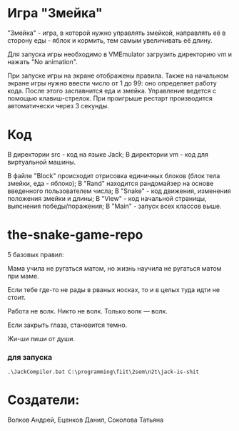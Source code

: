 # Игра "Змейка" 
"Змейка" - игра, в которой нужно управлять змейкой, направлять её
в сторону еды - яблок и кормить, тем самым увеличивать её длину.

Для запуска игры необходимо в VMEmulator загрузить директорию vm 
и нажать "No animation". 

При запуске игры на экране отображены правила. Также на начальном экране
игры нужно ввести число от 1 до 99: оно определяет работу кода.
После этого заспавнится еда и змейка. 
Управление ведется с помощью клавиш-стрелок.
При проигрыше рестарт производится автоматически через 3 секунды.


# Код
В директории src - код на языке Jack;
В директории vm - код для виртуальной машины.

В файле "Block" происходит отрисовка единичных блоков (блок тела змейки, еда - яблоко);
В "Rand" находится рандомайзер на основе введенного пользователем числа;
В "Snake" - код движения, изменения положения змейки и длины;
В "View" - код начальной страницы, выяснения победы/поражения;
В "Main" - запуск всех классов выше.


# the-snake-game-repo
5 базовых правил:

Мама учила не ругаться матом, но жизнь научила не ругаться матом при маме.

Если тебе где-то не рады в рваных носках, то и в целых туда идти не стоит.

Работа не волк. Никто не волк. Только волк — волк.

Если закрыть глаза, становится темно.

Жи-ши пиши от души.


### для запуска
`.\JackCompiler.bat C:\programming\fiit\2sem\n2t\jack-is-shit`


# Создатели:
Волков Андрей, Еценков Данил, Соколова Татьяна
